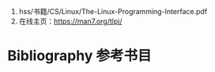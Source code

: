 1. hss/书籍/CS/Linux/The-Linux-Programming-Interface.pdf
2. 在线主页：https://man7.org/tlpi/

# Bibliography 参考书目
